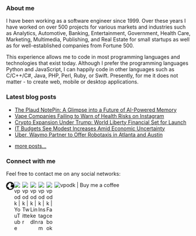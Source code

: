 ### About me

I have been working as a software engineer since 1999. Over these years I have worked on over 500 projects for various markets and industries such as Analytics, Automotive, Banking, Entertainment, Government, Health Care, Marketing, Multimedia, Publishing, and Real Estate for small startups as well as for well-established companies from Fortune 500.

This experience allows me to code in most programming languages and technologies that exist today. Although I prefer the programming languages Python and JavaScript, I can happily code in other languages such as C/C++/C#, Java, PHP, Perl, Ruby, or Swift. Presently, for me it does not matter - to create web, mobile or desktop applications.

### Latest blog posts

<!-- BLOG-POST-LIST:START -->
- [The Plaud NotePin: A Glimpse into a Future of AI-Powered Memory](https://medium.com/majordigest/the-plaud-notepin-a-glimpse-into-a-future-of-ai-powered-memory-97bacd98e292?source=rss-22947912adc0------2)
- [Vape Companies Failing to Warn of Health Risks on Instagram](https://medium.com/majordigest/vape-companies-failing-to-warn-of-health-risks-on-instagram-17b254cea141?source=rss-22947912adc0------2)
- [Crypto Expansion Under Trump: World Liberty Financial Set for Launch](https://medium.com/majordigest/crypto-expansion-under-trump-world-liberty-financial-set-for-launch-229b560b4def?source=rss-22947912adc0------2)
- [IT Budgets See Modest Increases Amid Economic Uncertainty](https://medium.com/majordigest/it-budgets-see-modest-increases-amid-economic-uncertainty-4d70fd2952e4?source=rss-22947912adc0------2)
- [Uber, Waymo Partner to Offer Robotaxis in Atlanta and Austin](https://medium.com/majordigest/uber-waymo-partner-to-offer-robotaxis-in-atlanta-and-austin-68677dff0373?source=rss-22947912adc0------2)
<!-- BLOG-POST-LIST:END -->
- [more posts...](https://vpodk.com/)

### Connect with me
Feel free to contact me on any social networks:

[<img align="left" alt="vpodk.com" width="22px" src="https://raw.githubusercontent.com/iconic/open-iconic/master/svg/globe.svg" />][website]
[<img align="left" alt="vpodk | YouTube" width="22px" src="https://cdn.jsdelivr.net/npm/simple-icons@v3/icons/youtube.svg" />][youtube]
[<img align="left" alt="vpodk | Twitter" width="22px" src="https://cdn.jsdelivr.net/npm/simple-icons@v3/icons/twitter.svg" />][twitter]
[<img align="left" alt="vpodk | LinkedIn" width="22px" src="https://cdn.jsdelivr.net/npm/simple-icons@v3/icons/linkedin.svg" />][linkedin]
[<img align="left" alt="vpodk | Instagram" width="22px" src="https://cdn.jsdelivr.net/npm/simple-icons@v3/icons/instagram.svg" />][instagram]
[<img align="left" alt="vpodk | Facebook" width="22px" src="https://cdn.jsdelivr.net/npm/simple-icons@v3/icons/facebook.svg" />][facebook]
[<img align="left" alt="vpodk | Buy me a coffee" height="24px" src="https://cdn.buymeacoffee.com/buttons/default-yellow.png" />][buymeacoffee]
<br>

<!-- Meta data -->
[website]: https://vpodk.com
[twitter]: https://twitter.com/vpodk
[youtube]: https://youtube.com/@vpodk
[instagram]: https://instagram.com/vpodk
[linkedin]: https://linkedin.com/in/vpodk
[facebook]: https://facebook.com/vpodk
[buymeacoffee]: https://www.buymeacoffee.com/vpodk

